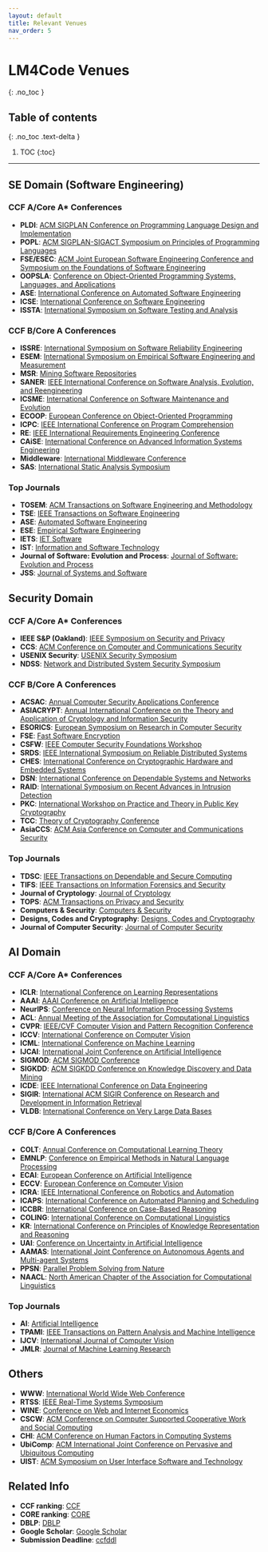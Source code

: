 ```yaml
---
layout: default
title: Relevant Venues
nav_order: 5
---
```

# LM4Code Venues
{: .no_toc }

## Table of contents
{: .no_toc .text-delta }

1. TOC
{:toc}

---



## SE Domain (Software Engineering)

### CCF A/Core A* Conferences
- **PLDI**: [ACM SIGPLAN Conference on Programming Language Design and Implementation](https://dblp.org/db/conf/pldi/)
- **POPL**: [ACM SIGPLAN-SIGACT Symposium on Principles of Programming Languages](https://dblp.org/db/conf/popl/)
- **FSE/ESEC**: [ACM Joint European Software Engineering Conference and Symposium on the Foundations of Software Engineering](https://dblp.org/db/conf/sigsoft/)
- **OOPSLA**: [Conference on Object-Oriented Programming Systems, Languages, and Applications](https://dblp.org/db/conf/oopsla/)
- **ASE**: [International Conference on Automated Software Engineering](https://dblp.org/db/conf/kbse/)
- **ICSE**: [International Conference on Software Engineering](https://dblp.org/db/conf/icse/)
- **ISSTA**: [International Symposium on Software Testing and Analysis](https://dblp.org/db/conf/issta/index.html)

### CCF B/Core A Conferences
- **ISSRE**: [International Symposium on Software Reliability Engineering](https://dblp.org/db/conf/issre/index.html)
- **ESEM**: [International Symposium on Empirical Software Engineering and Measurement](https://dblp.org/db/conf/esem/)
- **MSR**: [Mining Software Repositories](https://dblp.org/db/conf/msr/)
- **SANER**: [IEEE International Conference on Software Analysis, Evolution, and Reengineering](https://dblp.org/db/conf/wcre/)
- **ICSME**: [International Conference on Software Maintenance and Evolution](https://dblp.org/db/conf/icsm/)
- **ECOOP**: [European Conference on Object-Oriented Programming](https://dblp.org/db/conf/ecoop/)
- **ICPC**: [IEEE International Conference on Program Comprehension](https://dblp.org/db/conf/iwpc/)
- **RE**: [IEEE International Requirements Engineering Conference](https://dblp.org/db/conf/re/)
- **CAiSE**: [International Conference on Advanced Information Systems Engineering](https://dblp.org/db/conf/caise/)
- **Middleware**: [International Middleware Conference](https://dblp.org/db/conf/middleware/)
- **SAS**: [International Static Analysis Symposium](https://dblp.org/db/conf/sas/)


### Top Journals
- **TOSEM**: [ACM Transactions on Software Engineering and Methodology](https://dblp.org/db/journals/tosem/)
- **TSE**: [IEEE Transactions on Software Engineering](https://dblp.org/db/journals/tse/)
- **ASE**: [Automated Software Engineering](https://dblp.org/db/journals/ase/)
- **ESE**: [Empirical Software Engineering](https://dblp.org/db/journals/ese/)
- **IETS**: [IET Software](https://dblp.org/db/journals/iet-sen/)
- **IST**: [Information and Software Technology](https://dblp.org/db/journals/infsof/)
- **Journal of Software: Evolution and Process**: [Journal of Software: Evolution and Process](https://dblp.org/db/journals/smr/)
- **JSS**: [Journal of Systems and Software](https://dblp.org/db/journals/jss/)


## Security Domain

### CCF A/Core A* Conferences
- **IEEE S&P (Oakland)**: [IEEE Symposium on Security and Privacy](https://dblp.org/db/conf/sp/index.html)
- **CCS**: [ACM Conference on Computer and Communications Security](https://dblp.org/db/conf/ccs/index.html)
- **USENIX Security**: [USENIX Security Symposium](https://dblp.org/db/conf/uss/index.html)
- **NDSS**: [Network and Distributed System Security Symposium](https://dblp.org/db/conf/ndss/index.html)

### CCF B/Core A Conferences
- **ACSAC**: [Annual Computer Security Applications Conference](https://dblp.org/db/conf/acsac/)
- **ASIACRYPT**: [Annual International Conference on the Theory and Application of Cryptology and Information Security](https://dblp.org/db/conf/asiacrypt/)
- **ESORICS**: [European Symposium on Research in Computer Security](https://dblp.org/db/conf/esorics/)
- **FSE**: [Fast Software Encryption](https://dblp.org/db/conf/fse/)
- **CSFW**: [IEEE Computer Security Foundations Workshop](https://dblp.org/db/conf/csfw/)
- **SRDS**: [IEEE International Symposium on Reliable Distributed Systems](https://dblp.org/db/conf/srds/)
- **CHES**: [International Conference on Cryptographic Hardware and Embedded Systems](https://dblp.org/db/conf/ches/)
- **DSN**: [International Conference on Dependable Systems and Networks](https://dblp.org/db/conf/dsn/)
- **RAID**: [International Symposium on Recent Advances in Intrusion Detection](https://dblp.org/db/conf/raid/)
- **PKC**: [International Workshop on Practice and Theory in Public Key Cryptography](https://dblp.org/db/conf/pkc/)
- **TCC**: [Theory of Cryptography Conference](https://dblp.org/db/conf/tcc/)
- **AsiaCCS**: [ACM Asia Conference on Computer and Communications Security](https://dblp.org/db/conf/ccs/)

### Top Journals
- **TDSC**: [IEEE Transactions on Dependable and Secure Computing](https://dblp.org/db/journals/tdsc/)
- **TIFS**: [IEEE Transactions on Information Forensics and Security](https://dblp.org/db/journals/tifs/)
- **Journal of Cryptology**: [Journal of Cryptology](https://dblp.org/db/journals/joc/)
- **TOPS**: [ACM Transactions on Privacy and Security](https://dblp.org/db/journals/tissec/)
- **Computers & Security**: [Computers & Security](https://dblp.org/db/journals/compsec/)
- **Designs, Codes and Cryptography**: [Designs, Codes and Cryptography](https://dblp.org/db/journals/dcc/)
- **Journal of Computer Security**: [Journal of Computer Security](https://dblp.org/db/journals/jcs/)

## AI Domain
### CCF A/Core A* Conferences
- **ICLR**: [International Conference on Learning Representations](https://dblp.org/db/conf/iclr/index.html)
- **AAAI**: [AAAI Conference on Artificial Intelligence](https://dblp.org/db/conf/aaai/)
- **NeurIPS**: [Conference on Neural Information Processing Systems](https://dblp.org/db/conf/nips/)
- **ACL**: [Annual Meeting of the Association for Computational Linguistics](https://dblp.org/db/conf/acl/)
- **CVPR**: [IEEE/CVF Computer Vision and Pattern Recognition Conference](https://dblp.org/db/conf/cvpr/)
- **ICCV**: [International Conference on Computer Vision](https://dblp.org/db/conf/iccv/)
- **ICML**: [International Conference on Machine Learning](https://dblp.org/db/conf/icml/)
- **IJCAI**: [International Joint Conference on Artificial Intelligence](https://dblp.org/db/conf/ijcai/)
- **SIGMOD**: [ACM SIGMOD Conference](https://dblp.org/db/conf/sigmod/)
- **SIGKDD**: [ACM SIGKDD Conference on Knowledge Discovery and Data Mining](https://dblp.org/db/conf/kdd/)
- **ICDE**: [IEEE International Conference on Data Engineering](https://dblp.org/db/conf/icde/)
- **SIGIR**: [International ACM SIGIR Conference on Research and Development in Information Retrieval](https://dblp.org/db/conf/sigir/)
- **VLDB**: [International Conference on Very Large Data Bases](https://dblp.org/db/conf/vldb/)

### CCF B/Core A Conferences
- **COLT**: [Annual Conference on Computational Learning Theory](https://dblp.org/db/conf/colt/)
- **EMNLP**: [Conference on Empirical Methods in Natural Language Processing](https://dblp.org/db/conf/emnlp/)
- **ECAI**: [European Conference on Artificial Intelligence](https://dblp.org/db/conf/ecai/)
- **ECCV**: [European Conference on Computer Vision](https://dblp.org/db/conf/eccv/)
- **ICRA**: [IEEE International Conference on Robotics and Automation](https://dblp.org/db/conf/icra/)
- **ICAPS**: [International Conference on Automated Planning and Scheduling](https://dblp.org/db/conf/aips/)
- **ICCBR**: [International Conference on Case-Based Reasoning](https://dblp.org/db/conf/iccbr/)
- **COLING**: [International Conference on Computational Linguistics](https://dblp.org/db/conf/coling/)
- **KR**: [International Conference on Principles of Knowledge Representation and Reasoning](https://dblp.org/db/conf/kr/)
- **UAI**: [Conference on Uncertainty in Artificial Intelligence](https://dblp.org/db/conf/uai/)
- **AAMAS**: [International Joint Conference on Autonomous Agents and Multi-agent Systems](https://dblp.org/db/conf/atal/)
- **PPSN**: [Parallel Problem Solving from Nature](https://dblp.org/db/conf/ppsn/)
- **NAACL**: [North American Chapter of the Association for Computational Linguistics](https://dblp.org/db/conf/naacl/)


### Top Journals
- **AI**: [Artificial Intelligence](https://dblp.org/db/journals/ai/)
- **TPAMI**: [IEEE Transactions on Pattern Analysis and Machine Intelligence](https://dblp.org/db/journals/pami/)
- **IJCV**: [International Journal of Computer Vision](https://dblp.org/db/journals/ijcv/)
- **JMLR**: [Journal of Machine Learning Research](https://dblp.org/db/journals/jmlr/)

## Others
- **WWW**: [International World Wide Web Conference](https://dblp.org/db/conf/www/)
- **RTSS**: [IEEE Real-Time Systems Symposium](https://dblp.org/db/conf/rtss/)
- **WINE**: [Conference on Web and Internet Economics](https://dblp.org/db/conf/wine/)
- **CSCW**: [ACM Conference on Computer Supported Cooperative Work and Social Computing](https://dblp.org/db/conf/cscw/)
- **CHI**: [ACM Conference on Human Factors in Computing Systems](https://dblp.org/db/conf/chi/)
- **UbiComp**: [ACM International Joint Conference on Pervasive and Ubiquitous Computing](https://dblp.org/db/conf/huc/)
- **UIST**: [ACM Symposium on User Interface Software and Technology](https://dblp.org/db/conf/uist/)

## Related Info
- **CCF ranking**: [CCF](https://www.ccf.org.cn/Academic_Evaluation/By_category/)
- **CORE ranking**: [CORE](http://www.core.edu.au/conference-portal)
- **DBLP**: [DBLP](https://dblp.org/)
- **Google Scholar**: [Google Scholar](https://scholar.google.com/)
- **Submission Deadline**: [ccfddl](https://ccfddl.github.io/)
